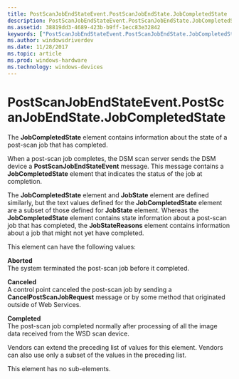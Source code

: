 ```yaml
---
title: PostScanJobEndStateEvent.PostScanJobEndState.JobCompletedState
description: PostScanJobEndStateEvent.PostScanJobEndState.JobCompletedState
ms.assetid: 38819dd3-4689-423b-b9ff-1ecc83e32842
keywords: ["PostScanJobEndStateEvent.PostScanJobEndState.JobCompletedState"]
ms.author: windowsdriverdev
ms.date: 11/28/2017
ms.topic: article
ms.prod: windows-hardware
ms.technology: windows-devices
---
```


# PostScanJobEndStateEvent.PostScanJobEndState.JobCompletedState


The **JobCompletedState** element contains information about the state of a post-scan job that has completed.

When a post-scan job completes, the DSM scan server sends the DSM device a **PostScanJobEndStateEvent** message. This message contains a **JobCompletedState** element that indicates the status of the job at completion.

The **JobCompletedState** element and **JobState** element are defined similarly, but the text values defined for the **JobCompletedState** element are a subset of those defined for **JobState** element. Whereas the **JobCompletedState** element contains state information about a post-scan job that has completed, the **JobStateReasons** element contains information about a job that might not yet have completed.

This element can have the following values:

<span id="Aborted"></span><span id="aborted"></span><span id="ABORTED"></span>**Aborted**  
The system terminated the post-scan job before it completed.

<span id="Canceled"></span><span id="canceled"></span><span id="CANCELED"></span>**Canceled**  
A control point canceled the post-scan job by sending a **CancelPostScanJobRequest** message or by some method that originated outside of Web Services.

<span id="Completed"></span><span id="completed"></span><span id="COMPLETED"></span>**Completed**  
The post-scan job completed normally after processing of all the image data received from the WSD scan device.

Vendors can extend the preceding list of values for this element. Vendors can also use only a subset of the values in the preceding list.

This element has no sub-elements.

 

 





